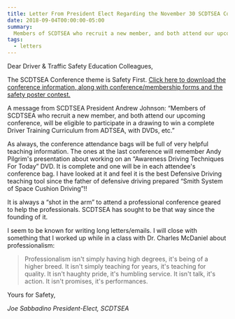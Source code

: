 ```yaml
---
title: Letter From President Elect Regarding the November 30 SCDTSEA Conference
date: 2018-09-04T00:00:00-05:00
summary:
  Members of SCDTSEA who recruit a new member, and both attend our upcoming conference, will be eligible to participate in a drawing to win a complete...
tags:
  - letters
---
```

Dear Driver &amp; Traffic Safety Education Colleagues,

The SCDTSEA Conference theme is Safety First. [Click here to download the conference information, along with conference/membership forms and the safety poster contest.](/static/img/pdf/2018_conference_details.pdf)

A message from SCDTSEA President Andrew Johnson:
&ldquo;Members of SCDTSEA who recruit a new member, and both attend our upcoming conference, will be eligible to participate in a drawing to win a complete Driver Training Curriculum from ADTSEA, with DVDs, etc.&rdquo;

As always, the conference attendance bags will be full of very helpful teaching information. The ones at the last conference will remember Andy Pilgrim's presentation about working on an &ldquo;Awareness Driving Techniques For Today&rdquo; DVD. It is complete and one will be in each attendee's conference bag. I have looked at it and feel it is the best Defensive Driving teaching tool since the father of defensive driving prepared &ldquo;Smith System of Space Cushion Driving&rdquo;!!

It is always a &ldquo;shot in the arm&rdquo; to attend a professional conference geared to help the professionals. SCDTSEA has sought to be that way since the founding of it.

I seem to be known for writing long letters/emails. I will close with something that I worked up while in a class with Dr. Charles McDaniel about professionalism:

> Professionalism isn't simply having high degrees, it's being of a higher breed. It isn't simply teaching for years, it's teaching for quality. It isn't haughty pride, it's humbling service. It isn't talk, it's action. It isn't promises, it's performances.

Yours for Safety,

*Joe Sabbadino*
*President-Elect, SCDTSEA*
